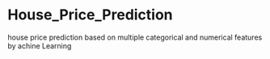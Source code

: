 # House_Price_Prediction
house price prediction based on multiple categorical and numerical features by achine Learning 
